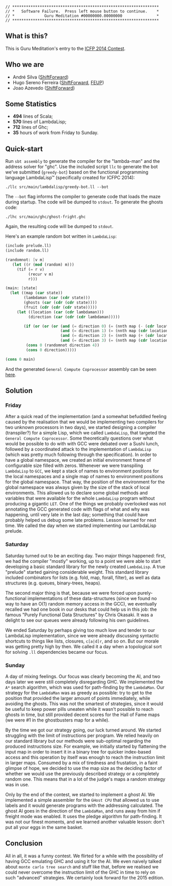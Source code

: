 ```
// ****************************************************************
// *   Software Failure.  Press left mouse button to continue.    *
// *             Guru Meditation #00000000.00000000               *
// ****************************************************************
```

## What is this?

This is Guru Meditation's entry to the
[ICFP 2014 Contest](http://icfpcontest.org/).

## Who we are

* André Silva ([ShiftForward][shiftforward])
* Hugo Sereno Ferreira ([ShiftForward][shiftforward], [FEUP][feup])
* Joao Azevedo ([ShiftForward][shiftforward])

[feup]: http://www.fe.up.pt
[shiftforward]: http://shiftforward.eu

## Some Statistics

* **494** lines of Scala;
* **570** lines of LambdaLisp;
* **712** lines of Ghc;
* **35** hours of work from Friday to Sunday.

## Quick-start

Run `sbt assembly` to generate the compiler for the "lambda-man" and the address
solver for "ghc". Use the included script `llc` to generate the bot we've
submitted (`greedy-bot`) based on the functional programming language
LambdaLisp™ (specifically created for ICFPC 2014):

```
./llc src/main/lambdalisp/greedy-bot.ll --bot
```

The `--bot` flag informs the compiler to generate code that loads the maze
during startup. The code will be dumped to `stdout`. To generate the ghosts
code:

```
./lhc src/main/ghc/ghost-fright.ghc
```

Again, the resulting code will be dumped to `stdout`.

Here's an example random bot written in `LambdaLisp`:

```scheme
(include prelude.ll)
(include random.ll)

(randomnot: [v m]
   (let ((r (mod (random) m)))
     (tif (= r v)
          (recur v m)
          r)))

(main: [state]
  (let ((map (car state))
        (lambdaman (car (cdr state)))
        (ghosts (car (cdr (cdr state))))
        (fruit (cdr (cdr (cdr state)))))
     (let ((location (car (cdr lambdaman)))
          (direction (car (cdr (cdr lambdaman)))))

        (if (or (or (or (and (= direction 0) (= (nnth map (- (cdr location) 1) (car location)) 0))
                        (and (= direction 1) (= (nnth map (cdr location) (+ (car location) 1)) 0)))
                        (and (= direction 2) (= (nnth map (+ (cdr location) 1) (car location)) 0)))
                        (and (= direction 3) (= (nnth map (cdr location) (- (car location) 1)) 0)))
         (cons 0 (randomnot direction 4))
         (cons 0 direction)))))

(cons 0 main)
```

And the generated `General Compute Coprocessor` assembly can be seen [here](https://gist.github.com/andrebeat/310a96fae981c6af71c0).

## Solution

### Friday

After a quick read of the implementation (and a somewhat befuddled feeling caused by
the realisation that we would be implementing two compilers for two unknown processors
in two days), we started designing a compiler (transpiler?) for a simple Lisp, which
we called `LambdaLisp`, that targeted the `General Compute Coprocessor`. Some theoretically
questions over what would be possible to do with with GCC were debated over a Sushi lunch,
followed by a coordinated attack to the implementation of `LambdaLisp` (which was pretty much
following through the specification). In order to have a global namespace, we created an initial
environment frame of configurable size filled with zeros. Whenever we were
transpiling `LambdaLisp` to `GCC`, we kept a stack of names to environment
positions for the local namespaces and a single map of names to environment
positions for the global namespace. That way, the position of the environment
for the global namespace was always given by the size of the stack of local
environments. This allowed us to declare some global methods and variables that
were available for the whole `LambdaLisp` program without producing a gigantic
`LET`. One of the things we probably overlooked was not annotating the GCC generated
code with flags of what and why was happening, until very late in the last day; something
that could have probably helped us debug some late problems. Lesson learned for next time.
We called the day when we started implementing our LambdaLisp prelude.

### Saturday

Saturday turned out to be an exciting day. Two major things happened: first, we had the
compiler "mostly" working, up to a point we were able to start developing a
basic standard library for the newly created `LambdaLisp`. A true "prelude" started
gaining considerable weight. This standard library included combinators for lists
(e.g. fold, map, forall, filter), as well as data structures (e.g. queues,
binary-trees, heaps).

The second major thing is that, because we were forced upon purely-functional
implementations of these data-structures (since we found no way to have an O(1)
random memory access in the GCC), we eventually recalled we had one book in our desks
that could help us in this job: the famous "Purely Functional Data Structures" by
Chris Okasaki. It was a delight to see our queues were already following his own
guidelines.

We ended Saturday by perhaps giving too much love and tender to our LambdaLisp
implementation, since we were already discussing syntactic shortcuts to things like
lists, closures, `c[a|d]r`, and so on. But our morale was getting pretty high by then.
We called it a day when a topological sort for solving `.ll` dependencies became our focus.

### Sunday

A day of mixing feelings. Our focus was clearly becoming the AI, and two days later
we were still completely disregarding GHC. We implemented the `A*` search algorithm,
which was used for path-finding by the `LambdaMan`. Our strategy for the `LambdaMan`
was as greedy as possible: try to get to the position that provided the larger amount of points
immediately, while avoiding the ghosts. This was not the smartest of strategies,
since it would be useful to keep power pills uneaten while it wasn't possible to
reach ghosts in time, but still provided decent scores for the Hall of Fame maps
(we were #1 in the ghostbusters map for a while).

By the time we got our strategy going, our luck turned around. We started struggling
with the limit of instructions per program. We relied heavily on our standard
library but our methods were sub-optimal regarding the produced instructions size.
For example, we initially started by flattening the input map in order to insert
it in a binary tree for  quicker index-based access and this operation by itself
was enough to reach the instruction limit in larger maps. Consumed by a mix of
tiredness and frustation, in a faint glimpse of hope, we decided to use the map
size as the deciding factor of whether we would use the previously described
strategy or a completely random one. This means that in a lot of the judge's
maps a random strategy was in use.

Only by the end of the contest, we started to implement a ghost AI. We implemented a
simple assembler for the `GHost CPU` that allowed us to use labels and it would
generate programs with the addressing calculated.  The ghost AI goes in the
direction of the `LambdaMan`, and runs away from him if freight mode was
enabled. It uses the pledge algorithm for path-finding. It was not our finest moments,
and we learned another valuable lesson: don't put all your eggs in the same basket.

## Conclusion

All in all, it was a funny contest. We flirted for a while with the possibility of
having GCC emulating GHC and using it for the AI. We even naively talked about `monte
carlo tree search` and stuff like that, before we realised we could never overcome
the instruction limit of the GHC in time to rely on such "advanced" strategies. We certainly look forward for the 2015 edition.
